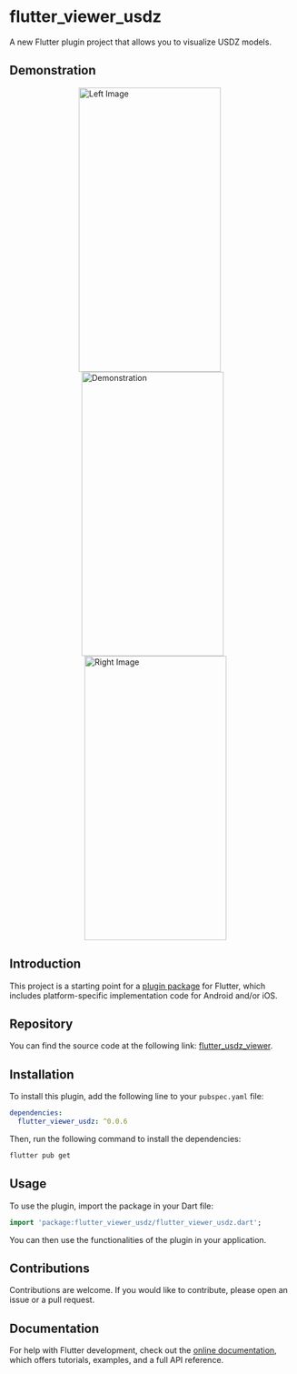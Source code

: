 # flutter_viewer_usdz

A new Flutter plugin project that allows you to visualize USDZ models.

## Demonstration

<div style="display: flex; justify-content: center; align-items: center; flex-wrap: wrap;">
  <img src="https://i.imgur.com/5fnfAIW.jpeg" alt="Left Image" width="250" height="500" style="margin-right: 10px;"/>
  <img src="https://i.imgur.com/7Uepigr.gif" alt="Demonstration" width="250" height="500" style="margin: 0 10px;"/>
  <img src="https://i.imgur.com/1q0F9XK.jpeg" alt="Right Image" width="250" height="500" style="margin-left: 10px;"/>
</div>

## Introduction

This project is a starting point for a [plugin package](https://flutter.dev/to/develop-plugins) for Flutter, which includes platform-specific implementation code for Android and/or iOS.

## Repository

You can find the source code at the following link: [flutter_usdz_viewer](https://github.com/lualbertovargas/flutter_usdz_viewer).

## Installation

To install this plugin, add the following line to your `pubspec.yaml` file:

```yaml
dependencies:
  flutter_viewer_usdz: ^0.0.6
```

Then, run the following command to install the dependencies:

```bash
flutter pub get
```

## Usage

To use the plugin, import the package in your Dart file:

```dart
import 'package:flutter_viewer_usdz/flutter_viewer_usdz.dart';
```

You can then use the functionalities of the plugin in your application.

## Contributions

Contributions are welcome. If you would like to contribute, please open an issue or a pull request.

## Documentation

For help with Flutter development, check out the [online documentation](https://docs.flutter.dev), which offers tutorials, examples, and a full API reference.
